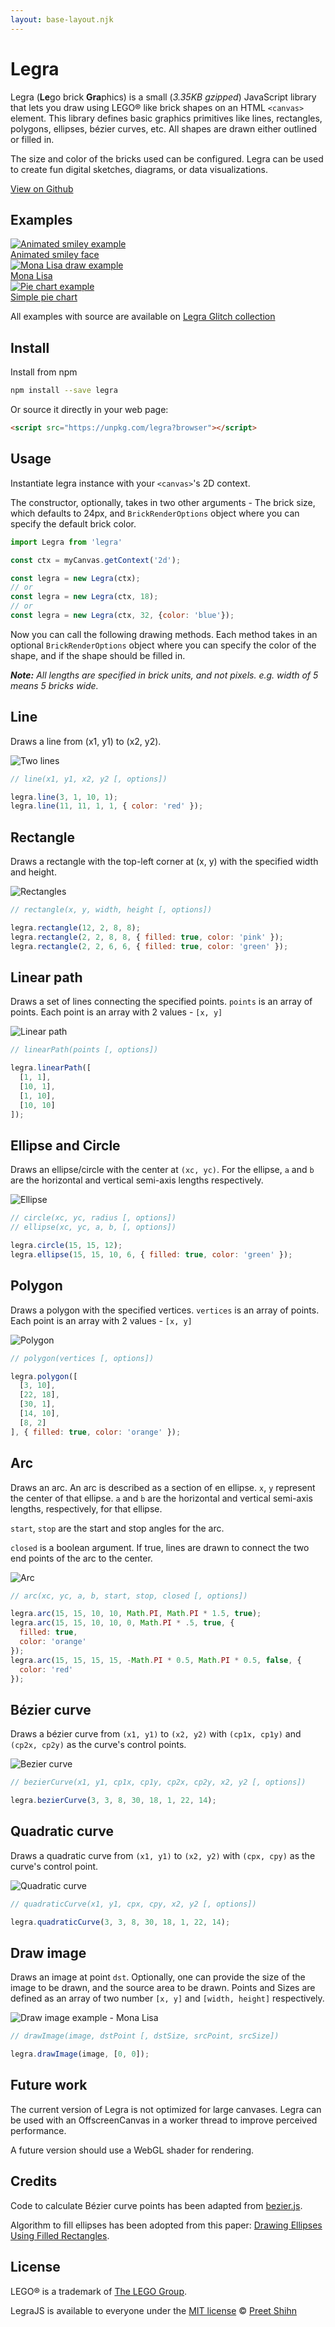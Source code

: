 ```yaml
---
layout: base-layout.njk
---
```


# Legra

Legra (**Le**go brick **Gra**phics) is a small (*3.35KB gzipped*) JavaScript library that lets you draw using LEGO® like brick shapes on an HTML `<canvas>` element. This library defines basic graphics primitives like lines, rectangles, polygons, ellipses, bézier curves, etc. All shapes are drawn either outlined or filled in.

The size and color of the bricks used can be configured. Legra can be used to create fun digital sketches, diagrams, or data visualizations.

[View on Github](https://github.com/pshihn/legra)

## Examples

<a href="https://legra-smiley.glitch.me/" class="example">
<img src="/images/smiley.png" alt="Animated smiley example">
<div>Animated smiley face</div>
</a>

<a href="https://legra-monalisa.glitch.me/" class="example">
<img src="/images/monalisa.png" alt="Mona Lisa draw example">
<div>Mona Lisa</div>
</a>

<a href="https://legra-pie-chart.glitch.me/" class="example">
<img src="/images/pie-chart.png" alt="Pie chart example">
<div>Simple pie chart</div>
</a>

All examples with source are available on [Legra Glitch collection](https://glitch.com/@pshihn/legra)

## Install

Install from npm 

```bash
npm install --save legra
```

Or source it directly in your web page:
```html
<script src="https://unpkg.com/legra?browser"></script>
```

## Usage

Instantiate legra instance with your `<canvas>`'s 2D context. 

The constructor, optionally, takes in two other arguments - The brick size, which defaults to 24px, and `BrickRenderOptions` object where you can specify the default brick color.

```javascript
import Legra from 'legra'

const ctx = myCanvas.getContext('2d');

const legra = new Legra(ctx);
// or
const legra = new Legra(ctx, 18);
// or
const legra = new Legra(ctx, 32, {color: 'blue'});
```

Now you can call the following drawing methods. Each method takes in an optional `BrickRenderOptions` object where you can specify the color of the shape, and if the shape should be filled in.

*__Note:__  All lengths are specified in brick units, and not pixels. e.g. width of 5 means 5 bricks wide.*

## Line

Draws a line from (x1, y1) to (x2, y2).

![Two lines](/images/lines.png)

```javascript
// line(x1, y1, x2, y2 [, options])

legra.line(3, 1, 10, 1);
legra.line(11, 11, 1, 1, { color: 'red' });

```

## Rectangle
Draws a rectangle with the top-left corner at (x, y) with the specified width and height.

![Rectangles](/images/rectangles.png)
```javascript
// rectangle(x, y, width, height [, options])

legra.rectangle(12, 2, 8, 8);
legra.rectangle(2, 2, 8, 8, { filled: true, color: 'pink' });
legra.rectangle(2, 2, 6, 6, { filled: true, color: 'green' });
```

## Linear path

Draws a set of lines connecting the specified points.
`points` is an array of points. Each point is an array with 2 values - `[x, y]`

![Linear path](/images/linearpath.png)
```javascript
// linearPath(points [, options])

legra.linearPath([
  [1, 1],
  [10, 1],
  [1, 10],
  [10, 10]
]);
```

## Ellipse and Circle

Draws an ellipse/circle with the center at `(xc, yc)`. For the ellipse, `a` and `b` are the horizontal and vertical semi-axis lengths respectively.

![Ellipse](/images/ellipse.png)
```javascript
// circle(xc, yc, radius [, options])
// ellipse(xc, yc, a, b, [, options])

legra.circle(15, 15, 12);
legra.ellipse(15, 15, 10, 6, { filled: true, color: 'green' });
```

## Polygon
Draws a polygon with the specified vertices. `vertices` is an array of points. Each point is an array with 2 values - `[x, y]`

![Polygon](/images/polygon.png)
```javascript
// polygon(vertices [, options])

legra.polygon([
  [3, 10],
  [22, 18],
  [30, 1],
  [14, 10],
  [8, 2]
], { filled: true, color: 'orange' });
```

## Arc
Draws an arc. An arc is described as a section of en ellipse. `x`, `y` represent the center of that ellipse. 
`a` and `b` are the horizontal and vertical semi-axis lengths, respectively, for that ellipse.

`start`, `stop` are the start and stop angles for the arc.

`closed` is a boolean argument. If true, lines are drawn to connect the two end points of the arc to the center.

![Arc](/images/arc.png)
```javascript
// arc(xc, yc, a, b, start, stop, closed [, options])

legra.arc(15, 15, 10, 10, Math.PI, Math.PI * 1.5, true);
legra.arc(15, 15, 10, 10, 0, Math.PI * .5, true, { 
  filled: true, 
  color: 'orange' 
});
legra.arc(15, 15, 15, 15, -Math.PI * 0.5, Math.PI * 0.5, false, { 
  color: 'red' 
});
```

## Bézier curve
Draws a bézier curve from `(x1, y1)` to `(x2, y2)` with `(cp1x, cp1y)` and `(cp2x, cp2y)` as the curve's control points.

![Bezier curve](/images/bezier.png)
```javascript
// bezierCurve(x1, y1, cp1x, cp1y, cp2x, cp2y, x2, y2 [, options])

legra.bezierCurve(3, 3, 8, 30, 18, 1, 22, 14);
```

## Quadratic curve
Draws a quadratic curve from `(x1, y1)` to `(x2, y2)` with `(cpx, cpy)` as the curve's control point.

![Quadratic curve](/images/quadratic.png)
```javascript
// quadraticCurve(x1, y1, cpx, cpy, x2, y2 [, options])

legra.quadraticCurve(3, 3, 8, 30, 18, 1, 22, 14);
```

## Draw image
Draws an image at point `dst`. Optionally, one can provide the size of the image to be drawn, and the source area to be drawn. Points and Sizes are defined as an array of two number `[x, y]` and `[width, height]` respectively. 

![Draw image example - Mona Lisa](/images/monalisa-big.jpg)
```javascript
// drawImage(image, dstPoint [, dstSize, srcPoint, srcSize])

legra.drawImage(image, [0, 0]);
```

## Future work

The current version of Legra is not optimized for large canvases. Legra can be used with an OffscreenCanvas in a worker thread to improve perceived performance. 

A future version should use a WebGL shader for rendering.


## Credits

Code to calculate Bézier curve points has been adapted from [bezier.js](http://pomax.github.io/bezierjs/). 

Algorithm to fill ellipses has been adopted from this paper: [Drawing Ellipses Using Filled Rectangles](http://enchantia.com/graphapp/doc/tech/ellipses.html).

## License

LEGO® is a trademark of [The LEGO Group](https://www.lego.com/en-us/aboutus/lego-group/the-lego-brand/).

LegraJS is available to everyone under the [MIT license](https://github.com/pshihn/legra/blob/master/LICENSE) © [Preet Shihn](https://twitter.com/preetster)
